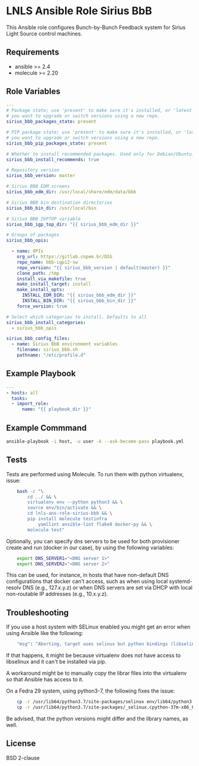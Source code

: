 LNLS Ansible Role Sirius BbB
=======================

This Ansible role configures Bunch-by-Bunch Feedback system for Sirius Light Source control machines.

## Requirements

- ansible >= 2.4
- molecule >= 2.20

## Role Variables

```yaml
---
# Package state; use 'present' to make sure it's installed, or 'latest' if
# you want to upgrade or switch versions using a new repo.
sirius_bbb_packages_state: present

# PIP package state; use 'present' to make sure it's installed, or 'latest' if
# you want to upgrade or switch versions using a new repo.
sirius_bbb_pip_packages_state: present

# Whether to install recommended packages. Used only for Debian/Ubuntu.
sirius_bbb_install_recommends: true

# Repository version
sirius_bbb_version: master

# Sirius BBB EDM screens
sirius_bbb_edm_dir: /usr/local/share/edm/data/bbb

# Sirius BBB bin destination directories
sirius_bbb_bin_dir: /usr/local/bin

# Sirius BBB IGPTOP variable
sirius_bbb_igp_top_dir: "{{ sirius_bbb_edm_dir }}"

# Groups of packages
sirius_bbb_opis:

  - name: OPIs
    org_url: https://gitlab.cnpem.br/DIG
    repo_name: bbb-igp12-sw
    repo_version: "{{ sirius_bbb_version | default(master) }}"
    clone_path: /tmp
    install_via_makefile: true
    make_install_target: install
    make_install_opts:
      INSTALL_EDM_DIR: "{{ sirius_bbb_edm_dir }}"
      INSTALL_BIN_DIR: "{{ sirius_bbb_bin_dir }}"
    force_version: true

# Select which categories to install. Defaults to all
sirius_bbb_install_categories:
  - sirius_bbb_opis

sirius_bbb_config_files:
  - name: Sirius BbB environment variables
    filename: sirius_bbb.sh
    pathname: "/etc/profile.d"
```

## Example Playbook

```yaml
---
- hosts: all
  tasks:
  - import_role:
      name: "{{ playbook_dir }}"
```

## Example Commmand

```bash
ansible-playbook -i host, -u user -k --ask-become-pass playbook.yml
```

## Tests

Tests are performed using Molecule. To run them with python virtualenv, issue:

```bash
    bash -c "\
        cd ../ && \
        virtualenv env --python python3 && \
        source env/bin/activate && \
        cd lnls-ans-role-sirius-bbb && \
        pip install molecule testinfra
            yamllint ansible-lint flake8 docker-py && \
        molecule test"
```

Optionally, you can specify dns servers to be used for both
provisioner create and run (docker in our case), by using
the following variables:


```bash
    export DNS_SERVER1="<DNS server 1>"
    export DNS_SERVER2="<DNS server 2>"
```

This can be used, for instance, in hosts that have non-default
DNS configurations that docker can't access, such as when
using local systemd-resolv DNS (e.g., 127.x.y.z) or when DNS
servers are set via DHCP with local non-routable IP addresses
(e.g., 10.x.y.z).

## Troubleshooting

If you use a host system with SELinux enabled you might get an error when using
Ansible like the following:

```bash
    "msg": "Aborting, target uses selinux but python bindings (libselinux-python) aren't installed!"
```

If that happens, it might be because virtualenv does not have access to libselinux
and it can't be installed via pip.

A workaround might be to manually copy the librar files into the virtualenv
so that Ansible has access to it.

On a Fedra 29 system, using python3-7, the following fixes the issue:

```bash
    cp -r /usr/lib64/python3.7/site-packages/selinux env/lib64/python3.7/site-packages/
    cp -r /usr/lib64/python3.7/site-packages/_selinux.cpython-37m-x86_64-linux-gnu.so env/lib64/python3.7/site-packages/
```

Be advised, that the python versions might differ and the library names, as well.

## License

BSD 2-clause
